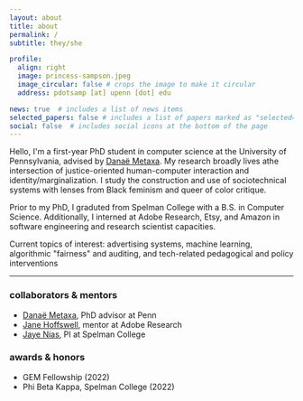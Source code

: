 ```yaml
---
layout: about
title: about
permalink: /
subtitle: they/she

profile:
  align: right
  image: princess-sampson.jpeg
  image_circular: false # crops the image to make it circular
  address: pdotsamp [at] upenn [dot] edu

news: true  # includes a list of news items
selected_papers: false # includes a list of papers marked as "selected={true}"
social: false  # includes social icons at the bottom of the page
---
```


Hello, I'm a first-year PhD student in computer science at the University of Pennsylvania, advised by [Danaë Metaxa](https://metaxa.net). My research broadly lives athe intersection of justice-oriented human-computer interaction and identity/marginalization. I study the construction and use of sociotechnical systems with lenses from Black feminism and queer of color critique. 

Prior to my PhD, I graduted from Spelman College with a B.S. in Computer Science. Additionally, I interned at Adobe Research, Etsy, and Amazon in software engineering and research scientist capacities. 

Current topics of interest: advertising systems, machine learning, algorithmic "fairness" and auditing, and tech-related pedagogical and policy interventions

***

### collaborators & mentors

- [Danaë Metaxa](https://metaxa.net), PhD advisor at Penn
- [Jane Hoffswell](https://jhoffswell.github.io), mentor at Adobe Research
- [Jaye Nias](https://www.jayenias.com), PI at Spelman College

### awards & honors
- GEM Fellowship (2022)
- Phi Beta Kappa, Spelman College (2022)